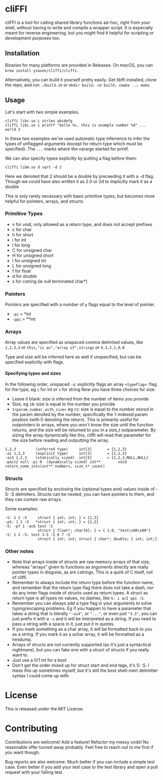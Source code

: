 # cliFFI
cliFFI is a tool for calling shared library functions ad-hoc, right from your shell, without having to write and compile a wrapper script. It is especially meant for reverse engineering, but you might find it helpful for scripting or development purposes too.


## Installation
Binaries for many platforms are provided in Releases. On macOS, you can `brew install ysaxon/cliffi/cliffi`.

Alternatively, you can build it yourself pretty easily. Get libffi installed, clone the repo, and run `./build.sh` or `mkdir build; cd build; cmake ..; make`.

## Usage

Let's start with two simple examples.
```
cliffi libc.so L strlen abcdefg
cliffi libc.so i printf "hello %s, this is example number %d" ... world 2
```

In these two examples we've used automatic type inferrence to infer the types of unflagged arguments (except for return type which must be specified). The `...` marks where the varargs started for printf.

We can also specify types explicitly by putting a flag before them:

```
cliffi libm.so d sqrt -d 2
```

Here we denoted that 2 should be a double by preceeding it with a -d flag. Though we could have also written it as 2.0 or 2d to implicitly mark it as a double

This is only rarely necessary with basic primitive types, but becomes more helpful for pointers, arrays, and structs.

### Primitive Types
- v for void, only allowed as a return type, and does not accept prefixes
- c for char
- h for short
- i for int
- l for long
- C for unsigned char
- H for unsigned short
- I for unsigned int
- L for unsigned long
- f for float
- d for double
- s for cstring (ie null terminated char*)

### Pointers
Pointers are specified with a number of `p` flags equal to the level of pointer.
- `-pi` = *int
- `-ppi` = **int

### Arrays
Array values are specified as unspaced comma delimited values, like `1,2,3,4` or `this,"is an","array of",strings` or `4.3,3.1,9,0`

Type and size will be inferred here as well if unspecified, but can be specified explicitly with flags.

#### Specifying types and sizes
In the following order, unspaced
`-a`: explicitly flags an array
`<typeflag>`: flag for the type, eg `i` for int or `s` for string
Now you have three choices for size:
* Leave it blank: size is inferred from the number of items you provide
* Size, eg `10`: size is equal to the number you provide
* `t<param_number_with_size>` eg `t3`: size is equal to the number _stored in_ the param denoted by the number, specifically the 1-indexed param position (with 0 denoting the return). This is primarily useful for outpointers to arrays, where you won't know the size until the function returns, and the size will be returned to you in a size_t outparameter. By sizing the array dynamically like this, cliffi will read that parameter for the size before reading and outputting the array.

```
1,2,3         (inferred type)     int[3]       = {1,2,3}
-ai 1,2,3     (explicit type)     int[3]       = {1,2,3}
-ai5 1,2,3    (statically sized)  int[5]       = {1,2,3,NULL,NULL}
-pait2 null -pi 0  (dynamically sized) int**        void return_some_ints(int** numbers, size_t* count)
```

### Structs
Structs are specified by enclosing the (optional types and) values inside of -S: :S delimiters. Structs can be nested, you can have pointers to them, and they can contain raw arrays.

Some examples:
```
-S: 1 2 :S     struct { int; int; } = {1,2}
-pS: 1 2 :S   *struct { int; int; } = {1,2}
-S: -pf 1 -ac6 test :S
               struct { float*; char[6]; } = { 1.0, "test\x00\x00"}
-S: 1 2 -S: test 3.5 :S 6 7 :S`
               struct { int; int; struct { char*; double; } int; int;}
```

### Other notes
* Note that arrays inside of structs are raw memory arrays of that size, whereas "arrays" given to functions as arguments directly are really pointer types in disguise, as are cstrings. This is a quirk of C itself, not of cliffi.
* Remember to always include the return type before the function name, and remember that the return type flag there does not take a dash, nor do any inner flags inside of structs used as return types. A struct as return type is all types no values, no dashes, like `S: i ac3 ppi :S`.
* Remember you can always add a type flag in your arguments to solve typing/escaping problems. Eg if you happen to have a parameter that takes a string that is literally `"-ai4"`, or `"..."`, or even just `"3.3"`, you can just prefix it with a `-s` and it will be interpreted as a string. If you need to pass a string with a space in it, just put it in quotes.
* If you mark something as a char array, it will be formatted back to you as a string. If you mark it as a uchar array, it will be formatted as a hexdump.
* Arrays of structs are not currently supported (as it's just a syntactical nightmare), but you can fake one with a struct of structs if you really want to.
* Just use a 0/1 int for a bool
* Don't get the order mixed up for struct start and end tags, it's S: :S. I mess this up sometimes myself, but it's still the best shell-inert delimitter syntax I could come up with.

# License
This is released under the MIT License.

# Contributing
Contributions are welcome! Add a feature! Refactor my messy code! No reasonable offer turned away probably. Feel free to reach out to me first if you want though.

Bug reports are also welcome. Much better if you can include a simple test case. Even better if you add your test case to the test library and open a pull request with your failing test.
